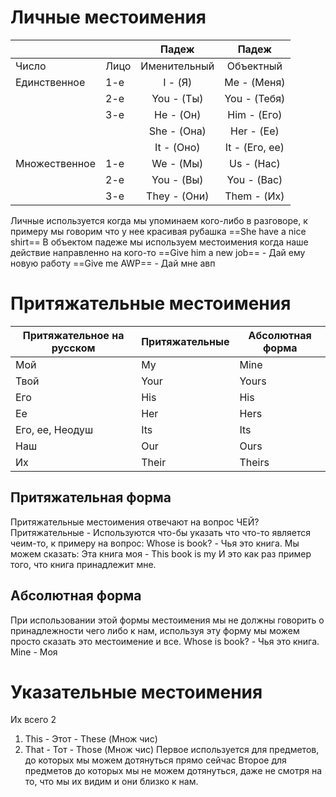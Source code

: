 # Личные местоимения 

|               |      |    Падеж     |     Падеж      |
| ------------- | ---- | :----------: | :------------: |
| Число         | Лицо | Именительный |   Объектный    |
| Единственное  | 1-е  |   I - (Я)    |  Me - (Меня)   |
|               | 2-е  |  You - (Ты)  |  You - (Тебя)  |
|               | 3-е  |  He - (Он)   |  Him - (Его)   |
|               |      | She - (Она)  |   Her - (Ее)   |
|               |      |  It - (Оно)  | It - (Его, ее) |
| Множественное | 1-е  |  We - (Мы)   |   Us - (Нас)   |
|               | 2-е  |  You - (Вы)  |  You - (Вас)   |
|               | 3-е  | They - (Они) |  Them - (Их)   |
Личные используется когда мы упоминаем кого-либо в разговоре, к примеру мы говорим что у нее красивая рубашка
==She have a nice shirt==
В объектом падеже мы используем местоимения когда наше действие направленно на кого-то
==Give him a new job== - Дай ему новую работу
==Give me AWP== - Дай мне авп
# Притяжательные местоимения

| Притяжательное на русском | Притяжательные | Абсолютная форма |
| ------------------------- | -------------- | ---------------- |
| Мой                       | My             | Mine             |
| Твой                      | Your           | Yours            |
| Его                       | His            | His              |
| Ее                        | Her            | Hers             |
| Его, ее, Неодуш           | Its            | Its              |
| Наш                       | Our            | Ours             |
| Их                        | Their          | Theirs           |
## Притяжательная форма
Притяжательные местоимения отвечают на вопрос ЧЕЙ? 
Притяжательные - Используются что-бы указать что что-то является чеим-то, к примеру на вопрос:
Whose is book? - Чья это книга. 
Мы можем сказать:
Эта книга моя - This book is my
И это как раз пример того, что книга принадлежит мне.
## Абсолютная форма
При использовании этой формы местоимения мы не должны говорить о принадлежности чего либо к нам, используя эту форму мы можем просто сказать это местоимение и все.
Whose is book? - Чья это книга. 
Mine - Моя
# Указательные местоимения
Их всего 2
1) This - Этот - These (Множ чис)
2) That - Тот - Those (Множ чис)
Первое используется для предметов, до которых мы можем дотянуться прямо сейчас
Второе для предметов до которых мы не можем дотянуться, даже не смотря на то, что мы их видим и они близко к нам.
